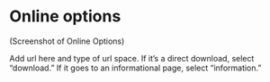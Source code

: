 # Online options

\(Screenshot of Online Options\)

Add url here and type of url space. If it’s a direct download, select “download.” If it goes to an informational page, select “information.”

